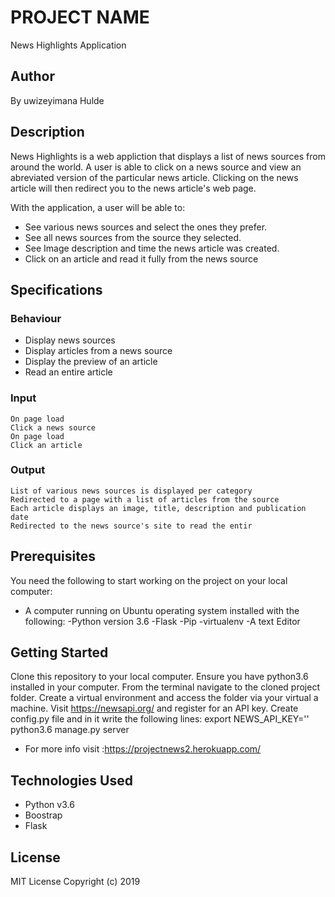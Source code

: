# PROJECT NAME
News Highlights Application
## Author
By uwizeyimana Hulde
## Description
News Highlights is a web appliction that displays a list of news sources from around the world. A user is able to click on a news source and view an abreviated version of the particular news article. Clicking on the news article will then redirect you to the news article's web page.

With the application, a user will be able to:

* See various news sources and select the ones they prefer.
* See all news sources from the source they selected.
* See Image description and time the news article was created.
* Click on an article and read it fully from the news source
## Specifications

### Behaviour	        
* Display news sources	
* Display articles from a news source	
* Display the preview of an article	
* Read an entire article

### Input
	On page load
    Click a news source
    On page load
    Click an article
    
### Output    		
    List of various news sources is displayed per category
	Redirected to a page with a list of articles from the source
	Each article displays an image, title, description and publication date
	Redirected to the news source's site to read the entir
	
## Prerequisites
You need the following to start working on the project on your local computer:

* A computer running on Ubuntu operating system installed with the following:
-Python version 3.6
-Flask
-Pip
-virtualenv
-A text  Editor

## Getting Started
Clone this repository to your local computer.
Ensure you have python3.6 installed in your computer.
From the terminal navigate to the cloned project folder.
Create a virtual environment and access the folder via your virtual a machine.
Visit https://newsapi.org/ and register for an API key.
Create config.py file and in it write the following lines:
 export NEWS_API_KEY='<Your-Api-Key>'
 python3.6 manage.py server
* For more info visit :https://projectnews2.herokuapp.com/
	
## Technologies Used
* Python v3.6
* Boostrap
* Flask
## License
MIT License
Copyright (c) 2019
